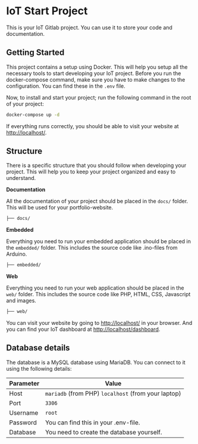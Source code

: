 # IoT Start Project

This is your IoT Gitlab project. You can use it to store your code and documentation. 

## Getting Started

This project contains a setup using Docker. This will help you setup all the necessary tools to start developing your IoT project.
Before you run the docker-compose command, make sure you have to make changes to the configuration. You can find these in
the `.env` file.

Now, to install and start your project; run the following command in the root of your project:

```bash
docker-compose up -d
```

If everything runs correctly, you should be able to visit your website at [http://localhost/](http://localhost/).

## Structure

There is a specific structure that you should follow when developing your project. This will help you to keep your project organized and easy to understand.

**Documentation**

All the documentation of your project should be placed in the `docs/` folder. This will be used for your portfolio-website.

```bash
├── docs/
```


**Embedded**

Everything you need to run your embedded application should be placed in the `embedded/` folder. This includes the source code like .ino-files from Arduino.

```bash
├── embedded/
```


**Web**

Everything you need to run your web application should be placed in the `web/` folder. This includes the source code like PHP, HTML, CSS, Javascript and images.

```bash
├── web/
```

You can visit your website by going to [http://localhost/](http://localhost/) in your browser. And you can find your IoT dashboard at [http://localhost/dashboard](http://localhost/dashboard).

## Database details

The database is a MySQL database using MariaDB. You can connect to it using the following details:

| Parameter | Value |
| --- | --- |
| Host | `mariadb` (from PHP) `localhost` (from your laptop) |
| Port | `3306` |
| Username | `root` |
| Password | You can find this in your .env-file. |
| Database | You need to create the database yourself. |


